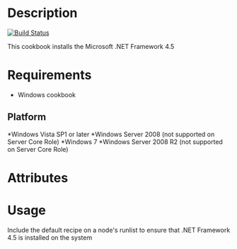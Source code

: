 Description
===========
[![Build Status](https://travis-ci.org/tas50/ms_dotnet45.svg?branch=2.0.0)](https://travis-ci.org/tas50/ms_dotnet45)

This cookbook installs the Microsoft .NET Framework 4.5

Requirements
============

* Windows cookbook

Platform
--------

*Windows Vista SP1 or later
*Windows Server 2008 (not supported on Server Core Role)
*Windows 7
*Windows Server 2008 R2 (not supported on Server Core Role)


Attributes
==========

Usage
=====

Include the default recipe on a node's runlist to ensure that .NET Framework 4.5 is installed on the system

